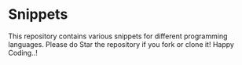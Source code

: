 # Snippets
This repository contains various snippets for different programming languages.
Please do Star the repository if you fork or clone it!
Happy Coding..!
